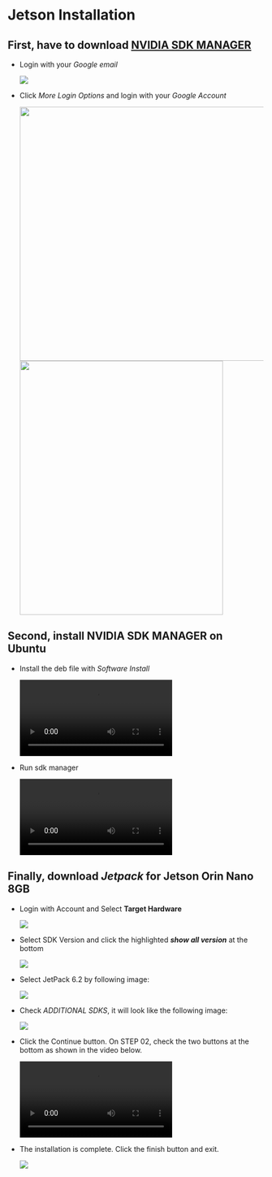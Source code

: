 # Jetson Installation

## First, have to download [NVIDIA SDK MANAGER](https://developer.download.nvidia.com/sdkmanager/redirects/sdkmanager-deb.html)

- Login with your *Google email*

    <img src="./assets/nvidia_login.png"></img>

- Click *More Login Options* and login with your *Google Account*
    
    <img src="./assets/more_login_options.png" height=500></img> <img src="./assets/google_account.png" width=400 height=500></img>

## Second, install **NVIDIA SDK MANAGER** on Ubuntu
- Install the deb file with *Software Install*

    <video src="https://github.com/user-attachments/assets/df798cf2-462c-4dd4-85b9-fc139d39096d"></video>
- Run sdk manager

    <video src="https://github.com/user-attachments/assets/135593f6-331c-4dad-b199-144f7e886dc7"></video>
    
## Finally, download *Jetpack* for Jetson Orin Nano 8GB
- Login with Account and Select **Target Hardware**

    <img src="./assets/target_hardware.png"></img>

- Select SDK Version and click the highlighted ***show all version*** at the bottom

    <img src="./assets/sdk_version_setting.png"></img>

- Select JetPack 6.2 by following image:

    <img src="./assets/jetpack_setting.png"></img>

- Check *ADDITIONAL SDKS*, it will look like the following image:

    <img src="./assets/initialize_finish.png"></img>

- Click the Continue button. On STEP 02, check the two buttons at the bottom as shown in the video below.

    <video src="https://github.com/user-attachments/assets/64c46dd5-c936-4a37-af2d-44b246235766"></video>

- The installation is complete. Click the finish button and exit.

    <img src="./assets/initialize_finish.png"></img>
